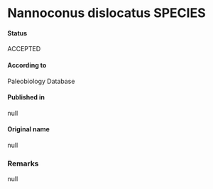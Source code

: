 Nannoconus dislocatus SPECIES
=======

#### Status
ACCEPTED

#### According to
Paleobiology Database

#### Published in
null

#### Original name
null

### Remarks
null